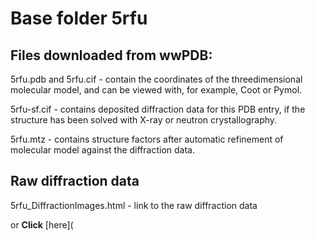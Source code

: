 # Base folder 5rfu

## Files downloaded from wwPDB:

5rfu.pdb and 5rfu.cif - contain the coordinates of the threedimensional molecular model, and can be viewed with, for example, Coot or Pymol.

5rfu-sf.cif - contains deposited diffraction data for this PDB entry, if the structure has been solved with X-ray or neutron crystallography.

5rfu.mtz - contains structure factors after automatic refinement of molecular model against the diffraction data.

## Raw diffraction data

5rfu_DiffractionImages.html - link to the raw diffraction data 

or **Click** [here](  <body>
      <script type="text/javascript">
    window.location.href = "https://zenodo.org/record/3731521) 

## Data Summary
|   | Resolution | Completeness| I/$\boldsymbol{\sigma}$ |
|---|-------------:|----------------:|--------------:|
|   |1.53|98.7  %|<img width=50/>6.800|

|   | **R-work**| **R-free**   
|---|-------------:|----------------:|           
||0.1750|0.2100|

|   |**MolProbity<br>score**| **Ramachandran<br>outliers** 
|---|-------------:|----------------:|
||1.46|0.33 %|

## Other relevant links 
**PDBe**:  https://www.ebi.ac.uk/pdbe/entry/pdb/5rfu
 
**PDBr**: https://www.rcsb.org/structure/5rfu 

